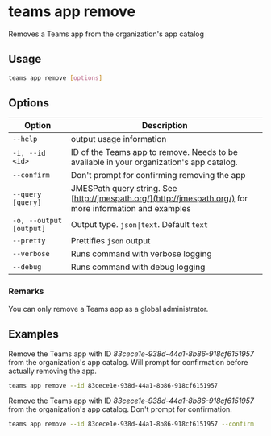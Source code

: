 # teams app remove

Removes a Teams app from the organization's app catalog

## Usage

```sh
teams app remove [options]
```

## Options

Option|Description
------|-----------
`--help`|output usage information
`-i, --id <id>`|ID of the Teams app to remove. Needs to be available in your organization\'s app catalog.
`--confirm`|Don't prompt for confirming removing the app
`--query [query]`|JMESPath query string. See [http://jmespath.org/](http://jmespath.org/) for more information and examples
`-o, --output [output]`|Output type. `json\|text`. Default `text`
`--pretty`|Prettifies `json` output
`--verbose`|Runs command with verbose logging
`--debug`|Runs command with debug logging

### Remarks

You can only remove a Teams app as a global administrator.

## Examples

Remove the Teams app with ID _83cece1e-938d-44a1-8b86-918cf6151957_ from the organization's app catalog. Will prompt for confirmation before actually removing the app.

```sh
teams app remove --id 83cece1e-938d-44a1-8b86-918cf6151957
```

Remove the Teams app with ID _83cece1e-938d-44a1-8b86-918cf6151957_ from the organization's app catalog. Don't prompt for confirmation.

```sh
teams app remove --id 83cece1e-938d-44a1-8b86-918cf6151957 --confirm
```